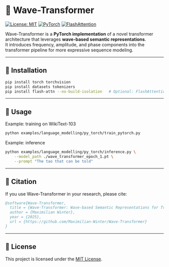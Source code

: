 # 🌊 Wave-Transformer

[![License: MIT](https://img.shields.io/badge/License-MIT-yellow.svg)](LICENSE)
[![PyTorch](https://img.shields.io/badge/PyTorch-2.x-EE4C2C?logo=pytorch)](https://pytorch.org)
[![FlashAttention](https://img.shields.io/badge/FlashAttention-Enabled-blue)](https://github.com/Dao-AILab/flash-attention)

Wave-Transformer is a **PyTorch implementation** of a novel transformer architecture that leverages **wave-based semantic representations**.  
It introduces frequency, amplitude, and phase components into the transformer pipeline for more expressive sequence modeling.

---

## 🚀 Installation

```bash
pip install torch torchvision
pip install datasets tokenizers
pip install flash-attn --no-build-isolation   # Optional: FlashAttention support
````

---

## 🧪 Usage

Example: training on WikiText-103

```bash
python examples/language_modelling/py_torch/train_pytorch.py
```

Example: inference

```bash
python examples/language_modelling/py_torch/inference.py \
    --model_path ./wave_transformer_epoch_1.pt \
    --prompt "The tao that can be told"
```

---

## 📄 Citation

If you use Wave-Transformer in your research, please cite:

```bibtex
@software{Wave-Transformer,
  title = {Wave-Transformer: Wave-based Semantic Representations for Transformer Models},
  author = {Maximilian Winter},
  year = {2025},
  url = {https://github.com/Maximilian-Winter/Wave-Transformer}
}
```

---

## 📜 License

This project is licensed under the [MIT License](LICENSE).